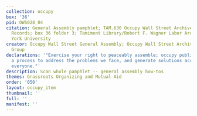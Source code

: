 ```yaml
---
collection: occupy
box: '36'
pid: OWS028_04
citation: General Assembly pamphlet; TAM.630 Occupy Wall Street Archives Working Group
  Records; box 36 folder 3; Tamiment Library/Robert F. Wagner Labor Archives, New
  York University
creator: Occupy Wall Street General Assembly; Occupy Wall Street Archives Working
  Group
declarations: '"Exercise your right to peaceably assemble; occupy public space;  create
  a process to address the problems we face, and generate solutions accessible to
  everyone."'
description: Scan whole pamphlet -- general assembly how-tos
themes: Grassroots Organizing and Mutual Aid
order: '050'
layout: occupy_item
thumbnail: ''
full: ''
manifest: ''
---
```

